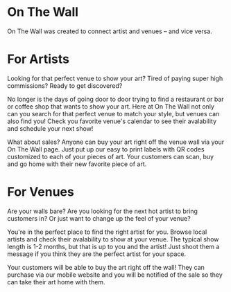 # On The Wall

On The Wall was created to connect artist and venues – and vice versa.

# For Artists
Looking for that perfect venue to show your art? Tired of paying super high commissions? Ready to get discovered?

No longer is the days of going door to door trying to find a restaurant or bar or coffee shop that wants to show your art. Here at On The Wall not only can you search for that perfect venue to match your style, but venues can also find you! Check you favorite venue's calendar to see their avalability and schedule your next show!

What about sales? Anyone can buy your art right off the venue wall via your On The Wall page. Just put up our easy to print labels with QR codes customized to each of your pieces of art. Your customers can scan, buy and go home with their new favorite piece of art.

# For Venues
Are your walls bare? Are you looking for the next hot artist to bring customers in? Or just want to change up the feel of your venue?

You're in the perfect place to find the right artist for you. Browse local artists and check their avalability to show at your venue. The typical show length is 1-2 months, but that is up to you and the artist! Just shoot them a message if you think they are the perfect artist for your space.

Your customers will be able to buy the art right off the wall! They can purchase via our mobile website and you will be notified of the sale so they can take their art home with them.
